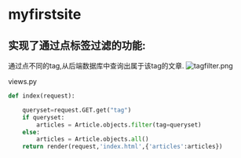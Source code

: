 
# myfirstsite

## 实现了通过点标签过滤的功能:
通过点不同的tag,从后端数据库中查询出属于该tag的文章.
![tagfilter.png](https://github.com/lannyma/maotai-django/raw/master/zqxt_firtsite/meida/tagfilter.png)


views.py
```python
def index(request):

    queryset=request.GET.get("tag")
    if queryset:
        articles = Article.objects.filter(tag=queryset)
    else:
        articles = Article.objects.all()
    return render(request,'index.html',{'articles':articles})
```